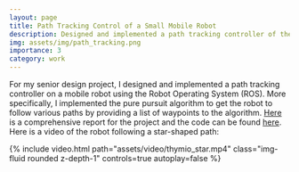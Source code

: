```yaml
---
layout: page
title: Path Tracking Control of a Small Mobile Robot
description: Designed and implemented a path tracking controller of the Thymio robot using ROS.
img: assets/img/path_tracking.png
importance: 3
category: work
---
```

For my senior design project, I designed and implemented a path tracking controller on a mobile robot using the Robot Operating System (ROS). More specifically, I implemented the pure pursuit algorithm to get the robot to follow various paths by providing a list of waypoints to the algorithm. <a href="https://jinhyunpark2459.github.io/assets/pdf/senior_design.pdf">Here</a> is a comprehensive report for the project and the code can be found <a href="https://github.com/apark2459/thymio-path-tracking">here</a>. Here is a video of the robot following a star-shaped path:
<div class="row mt-3">
    <div class="col-sm mt-3 mt-md-0">
        {% include video.html path="assets/video/thymio_star.mp4" class="img-fluid rounded z-depth-1" controls=true autoplay=false %}
    </div>
</div>